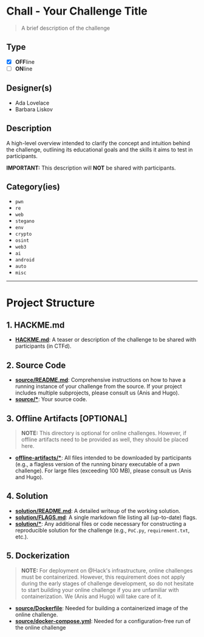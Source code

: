 # Chall - Your Challenge Title

> A brief description of the challenge

## Type

- [X] **OFF**line
- [ ] **ON**line

## Designer(s)

- Ada Lovelace
- Barbara Liskov

## Description

A high-level overview intended to clarify the concept and intuition behind the challenge, outlining its educational
goals and the skills it aims to test in participants.

**IMPORTANT:** This description will **NOT** be shared with participants.

## Category(ies)

- `pwn`
- `re`
- `web`
- `stegano`
- `env`
- `crypto`
- `osint`
- `web3`
- `ai`
- `android`
- `auto`
- `misc`

---

# Project Structure

## 1. HACKME.md

- **[HACKME.md](HACKME.md)**: A teaser or description of the challenge to be shared with participants (in CTFd).

## 2. Source Code

- **[source/README.md](source/README.md)**: Comprehensive instructions on how to have a running instance of your
  challenge from the source.
  If your project includes multiple subprojects, please consult us (Anis and Hugo).
- **[source/*](source/)**: Your source code.

## 3. Offline Artifacts [OPTIONAL]

> **NOTE:** This directory is optional for online challenges. However, if offline artifacts need to be provided as well, 
> they should be placed here.

- **[offline-artifacts/*](offline-artifacts/)**: All files intended to be downloaded by participants
  (e.g., a flagless version of the running binary executable of a pwn challenge).
  For large files (exceeding 100 MB), please consult us (Anis and Hugo).

## 4. Solution

- **[solution/README.md](solution/README.md)**: A detailed writeup of the working solution.
- **[solution/FLAGS.md](solution/FLAGS.md)**: A single markdown file listing all (up-to-date) flags.
- **[solution/*](solution/)**: Any additional files or code necessary for constructing a reproducible solution for the
  challenge (e.g., `PoC.py`, `requirement.txt`, etc.).

## 5. Dockerization

> **NOTE:** For deployment on @Hack's infrastructure, online challenges must be containerized.
> However, this requirement does not apply during the early stages of challenge development, so do not hesitate to start
> building your online challenge if you are unfamiliar with containerization.
> We (Anis and Hugo) will take care of it.

- **[source/Dockerfile](source/Dockerfile)**: Needed for building a containerized image of the online challenge.
- **[source/docker-compose.yml](source/docker-compose.yml)**: Needed for a configuration-free run of the online
  challenge
